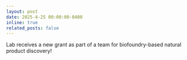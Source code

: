```yaml
---
layout: post
date: 2025-4-25 00:00:00-0400
inline: true
related_posts: false
---
```


Lab receives a new grant as part of a team for biofoundry-based natural product discovery!
